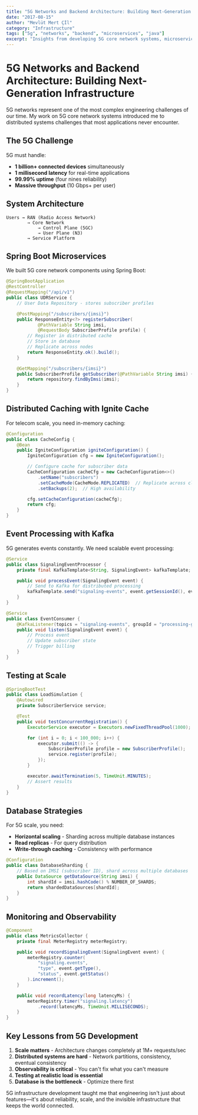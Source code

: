 ```yaml
---
title: "5G Networks and Backend Architecture: Building Next-Generation Infrastructure"
date: "2017-08-15"
author: "Mevlüt Mert Çİl"
category: "Infrastructure"
tags: ["5g", "networks", "backend", "microservices", "java"]
excerpt: "Insights from developing 5G core network systems, microservices architecture, and handling massive scale telecommunications infrastructure."
---
```


# 5G Networks and Backend Architecture: Building Next-Generation Infrastructure

5G networks represent one of the most complex engineering challenges of our time. My work on 5G core network systems introduced me to distributed systems challenges that most applications never encounter.

## The 5G Challenge

5G must handle:
- **1 billion+ connected devices** simultaneously
- **1 millisecond latency** for real-time applications
- **99.99% uptime** (four nines reliability)
- **Massive throughput** (10 Gbps+ per user)

## System Architecture

```
Users → RAN (Radio Access Network)
        → Core Network
            → Control Plane (5GC)
            → User Plane (N3)
        → Service Platform
```

## Spring Boot Microservices

We built 5G core network components using Spring Boot:

```java
@SpringBootApplication
@RestController
@RequestMapping("/api/v1")
public class UDRService {
    // User Data Repository - stores subscriber profiles

    @PostMapping("/subscribers/{imsi}")
    public ResponseEntity<?> registerSubscriber(
            @PathVariable String imsi,
            @RequestBody SubscriberProfile profile) {
        // Register in distributed cache
        // Store in database
        // Replicate across nodes
        return ResponseEntity.ok().build();
    }

    @GetMapping("/subscribers/{imsi}")
    public SubscriberProfile getSubscriber(@PathVariable String imsi) {
        return repository.findByImsi(imsi);
    }
}
```

## Distributed Caching with Ignite Cache

For telecom scale, you need in-memory caching:

```java
@Configuration
public class CacheConfig {
    @Bean
    public IgniteConfiguration igniteConfiguration() {
        IgniteConfiguration cfg = new IgniteConfiguration();

        // Configure cache for subscriber data
        CacheConfiguration cacheCfg = new CacheConfiguration<>()
            .setName("subscribers")
            .setCacheMode(CacheMode.REPLICATED)  // Replicate across cluster
            .setBackups(2);  // High availability

        cfg.setCacheConfiguration(cacheCfg);
        return cfg;
    }
}
```

## Event Processing with Kafka

5G generates events constantly. We need scalable event processing:

```java
@Service
public class SignalingEventProcessor {
    private final KafkaTemplate<String, SignalingEvent> kafkaTemplate;

    public void processEvent(SignalingEvent event) {
        // Send to Kafka for distributed processing
        kafkaTemplate.send("signaling-events", event.getSessionId(), event);
    }
}

@Service
public class EventConsumer {
    @KafkaListener(topics = "signaling-events", groupId = "processing-group")
    public void listen(SignalingEvent event) {
        // Process event
        // Update subscriber state
        // Trigger billing
    }
}
```

## Testing at Scale

```java
@SpringBootTest
public class LoadSimulation {
    @Autowired
    private SubscriberService service;

    @Test
    public void testConcurrentRegistration() {
        ExecutorService executor = Executors.newFixedThreadPool(1000);

        for (int i = 0; i < 100_000; i++) {
            executor.submit(() -> {
                SubscriberProfile profile = new SubscriberProfile();
                service.register(profile);
            });
        }

        executor.awaitTermination(5, TimeUnit.MINUTES);
        // Assert results
    }
}
```

## Database Strategies

For 5G scale, you need:
- **Horizontal scaling** - Sharding across multiple database instances
- **Read replicas** - For query distribution
- **Write-through caching** - Consistency with performance

```java
@Configuration
public class DatabaseSharding {
    // Based on IMSI (subscriber ID), shard across multiple databases
    public DataSource getDataSource(String imsi) {
        int shardId = imsi.hashCode() % NUMBER_OF_SHARDS;
        return shardedDataSources[shardId];
    }
}
```

## Monitoring and Observability

```java
@Component
public class MetricsCollector {
    private final MeterRegistry meterRegistry;

    public void recordSignalingEvent(SignalingEvent event) {
        meterRegistry.counter(
            "signaling.events",
            "type", event.getType(),
            "status", event.getStatus()
        ).increment();
    }

    public void recordLatency(long latencyMs) {
        meterRegistry.timer("signaling.latency")
            .record(latencyMs, TimeUnit.MILLISECONDS);
    }
}
```

## Key Lessons from 5G Development

1. **Scale matters** - Architecture changes completely at 1M+ requests/sec
2. **Distributed systems are hard** - Network partitions, consistency, eventual consistency
3. **Observability is critical** - You can't fix what you can't measure
4. **Testing at realistic load is essential**
5. **Database is the bottleneck** - Optimize there first

5G infrastructure development taught me that engineering isn't just about features—it's about reliability, scale, and the invisible infrastructure that keeps the world connected.
